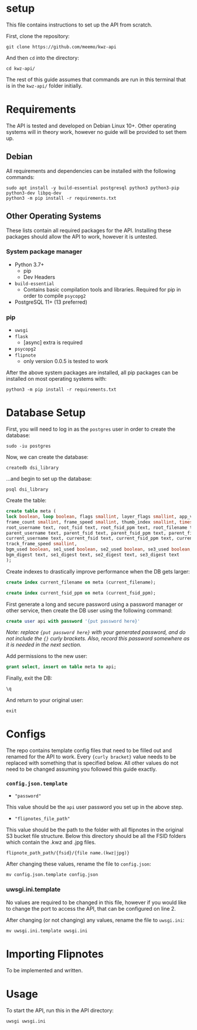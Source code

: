 # setup
This file contains instructions to set up the API from scratch.

First, clone the repository:

`git clone https://github.com/meemo/kwz-api`

And then `cd` into the directory:

`cd kwz-api/`

The rest of this guide assumes that commands are run in this terminal that is in the `kwz-api/` folder initially.


# Requirements
The API is tested and developed on Debian Linux 10+. 
Other operating systems will in theory work, however no guide will be provided to set them up.

## Debian
All requirements and dependencies can be installed with the following commands:

```shell
sudo apt install -y build-essential postgresql python3 python3-pip python3-dev libpq-dev
python3 -m pip install -r requirements.txt
```

## Other Operating Systems
These lists contain all required packages for the API. Installing these packages should allow the API to work, however it is untested.

### System package manager
- Python 3.7+ 
    - pip 
    - Dev Headers
- `build-essential`
    - Contains basic compilation tools and libraries. Required for pip in order to compile `psycopg2`
- PostgreSQL 11+ (13 preferred)

### pip
- `uwsgi`
- `flask`
    - [async] extra is required
- `psycopg2`
- `flipnote` 
    - only version 0.0.5 is tested to work

After the above system packages are installed, all pip packages can be installed on most operating systems with:

```shell
python3 -m pip install -r requirements.txt
```


# Database Setup
First, you will need to log in as the `postgres` user in order to create the database:

```shell
sudo -iu postgres
```

Now, we can create the database:

```shell
createdb dsi_library
```

...and begin to set up the database:

```shell
psql dsi_library
```

Create the table:

```sql
create table meta (
lock boolean, loop boolean, flags smallint, layer_flags smallint, app_version smallint,
frame_count smallint, frame_speed smallint, thumb_index smallint, timestamp bigint,
root_username text, root_fsid text, root_fsid_ppm text, root_filename text,
parent_username text, parent_fsid text, parent_fsid_ppm text, parent_filename text,
current_username text, current_fsid text, current_fsid_ppm text, current_filename text,
track_frame_speed smallint,
bgm_used boolean, se1_used boolean, se2_used boolean, se3_used boolean,
bgm_digest text, se1_digest text, se2_digest text, se3_digest text
);
```

Create indexes to drastically improve performance when the DB gets larger:

```sql
create index current_filename on meta (current_filename);
```

```sql
create index current_fsid_ppm on meta (current_fsid_ppm);
```

First generate a long and secure password using a password manager or other service, then create the DB user using the following command:

```sql
create user api with password '{put password here}'
```

*Note: replace `{put password here}` with your generated password, and do not include the `{}` curly brackets. Also, record this password somewhere as it is needed in the next section.*

Add permissions to the new user:

```sql
grant select, insert on table meta to api;
```

Finally, exit the DB:

```sql
\q
```

And return to your original user:

```shell
exit
```


# Configs
The repo contains template config files that need to be filled out and renamed for the API to work.
Every `{curly bracket}` value needs to be replaced with something that is specified below.
All other values do not need to be changed assuming you followed this guide exactly.

### `config.json.template`

- `"password"`

This value should be the `api` user password you set up in the above step.

- `"flipnotes_file_path"`

This value should be the path to the folder with all flipnotes in the original S3 bucket file structure.
Below this directory should be all the FSID folders which contain the .kwz and .jpg files.

`flipnote_path_path/{fsid}/{file name.(kwz|jpg)}`

After changing these values, rename the file to `config.json`:

```shell
mv config.json.template config.json
```

### uwsgi.ini.template
No values are required to be changed in this file, however if you would like to change the port to access the API, that can be configured on line 2.

After changing (or not changing) any values, rename the file to `uwsgi.ini`:

```shell
mv uwsgi.ini.template uwsgi.ini
```

# Importing Flipnotes

To be implemented and written.


# Usage
To start the API, run this in the API directory:

```shell
uwsgi uwsgi.ini
```
